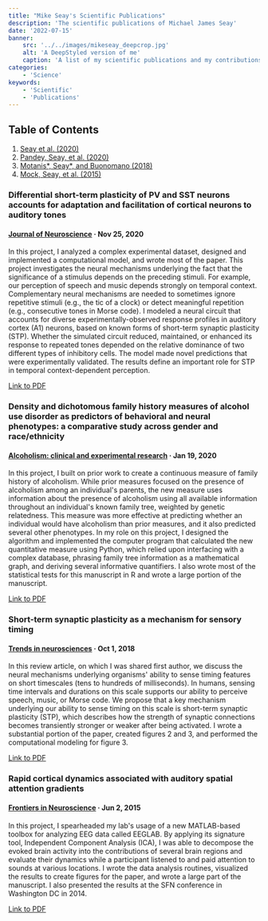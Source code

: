 ```yaml
---
title: "Mike Seay's Scientific Publications"
description: 'The scientific publications of Michael James Seay'
date: '2022-07-15'
banner:
    src: '../../images/mikeseay_deepcrop.jpg'
    alt: 'A DeepStyled version of me'
    caption: 'A list of my scientific publications and my contributions'
categories:
    - 'Science'
keywords:
    - 'Scientific'
    - 'Publications'
---
```


## Table of Contents
1. [Seay et al. (2020)](#1)
2. [Pandey, Seay, et al. (2020)](#2)
3. [Motanis*, Seay*, and Buonomano (2018)](#3)
4. [Mock, Seay, et al. (2015)](#4)

### Differential short-term plasticity of PV and SST neurons accounts for adaptation and facilitation of cortical neurons to auditory tones <a name='1'></a>

#### [Journal of Neuroscience](https://www.jneurosci.org/content/40/48/9224.abstract) · Nov 25, 2020

In this project, I analyzed a complex experimental dataset, designed and implemented a computational model, and wrote most of the paper. This project investigates the neural mechanisms underlying the fact that the significance of a stimulus depends on the preceding stimuli. For example, our perception of speech and music depends strongly on temporal context. Complementary neural mechanisms are needed to sometimes ignore repetitive stimuli (e.g., the tic of a clock) or detect meaningful repetition (e.g., consecutive tones in Morse code). I modeled a neural circuit that accounts for diverse experimentally-observed response profiles in auditory cortex (A1) neurons, based on known forms of short-term synaptic plasticity (STP). Whether the simulated circuit reduced, maintained, or enhanced its response to repeated tones depended on the relative dominance of two different types of inhibitory cells. The model made novel predictions that were experimentally validated. The results define an important role for STP in temporal context-dependent perception.

[Link to PDF](/seay2020.pdf)

### Density and dichotomous family history measures of alcohol use disorder as predictors of behavioral and neural phenotypes: a comparative study across gender and race/ethnicity <a name='2'></a>

#### [Alcoholism: clinical and experimental research](https://onlinelibrary.wiley.com/doi/epdf/10.1111/acer.14280) · Jan 19, 2020

In this project, I built on prior work to create a continuous measure of family history of alcoholism. While prior measures focused on the presence of alcoholism among an individual's parents, the new measure uses information about the presence of alcoholism using all available information throughout an individual's known family tree, weighted by genetic relatedness. This measure was more effective at predicting whether an individual would have alcoholism than prior measures, and it also predicted several other phenotypes. In my role on this project, I designed the algorithm and implemented the computer program that calculated the new quantitative measure using Python, which relied upon interfacing with a complex database, phrasing family tree information as a mathematical graph, and deriving several informative quantifiers. I also wrote most of the statistical tests for this manuscript in R and wrote a large portion of the manuscript.

[Link to PDF](/pandey2020.pdf)

### Short-term synaptic plasticity as a mechanism for sensory timing

#### [Trends in neurosciences](https://www.cell.com/trends/neurosciences/fulltext/S0166-2236(18)30208-X) · Oct 1, 2018 <a name='3'></a>

In this review article, on which I was shared first author, we discuss the neural mechanisms underlying organisms' ability to sense timing features on short timescales (tens to hundreds of milliseconds). In humans, sensing time intervals and durations on this scale supports our ability to perceive speech, music, or Morse code. We propose that a key mechanism underlying our ability to sense timing on this scale is short-term synaptic plasticity (STP), which describes how the strength of synaptic connections becomes transiently stronger or weaker after being activated. I wrote a substantial portion of the paper, created figures 2 and 3, and performed the computational modeling for figure 3.

[Link to PDF](/motanis2018.pdf)

### Rapid cortical dynamics associated with auditory spatial attention gradients <a name='4'></a>

#### [Frontiers in Neuroscience](http://journal.frontiersin.org/article/10.3389/fnins.2015.00179/abstract) · Jun 2, 2015

In this project, I spearheaded my lab's usage of a new MATLAB-based toolbox for analyzing EEG data called EEGLAB. By applying its signature tool, Independent Component Analysis (ICA), I was able to decompose the evoked brain activity into the contributions of several brain regions and evaluate their dynamics while a participant listened to and paid attention to sounds at various locations. I wrote the data analysis routines, visualized the results to create figures for the paper, and wrote a large part of the manuscript. I also presented the results at the SFN conference in Washington DC in 2014.

[Link to PDF](/mock2015.pdf)
